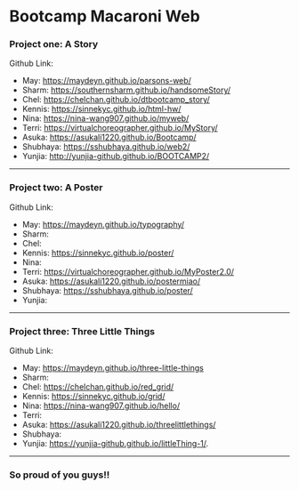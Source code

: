 # Bootcamp Macaroni Web
### Project one: A Story

Github Link:

* May: https://maydeyn.github.io/parsons-web/
* Sharm: https://southernsharm.github.io/handsomeStory/
* Chel: https://chelchan.github.io/dtbootcamp_story/
* Kennis: https://sinnekyc.github.io/html-hw/
* Nina: https://nina-wang907.github.io/myweb/
* Terri: https://virtualchoreographer.github.io/MyStory/
* Asuka: https://asukali1220.github.io/Bootcamp/
* Shubhaya: https://sshubhaya.github.io/web2/
* Yunjia: http://yunjia-github.github.io/BOOTCAMP2/
---
### Project two: A Poster

Github Link:

* May: https://maydeyn.github.io/typography/
* Sharm: 
* Chel: 
* Kennis: https://sinnekyc.github.io/poster/
* Nina: 
* Terri: https://virtualchoreographer.github.io/MyPoster2.0/
* Asuka: https://asukali1220.github.io/postermiao/
* Shubhaya: https://sshubhaya.github.io/poster/
* Yunjia: 
---
### Project three: Three Little Things

Github Link:

* May: https://maydeyn.github.io/three-little-things
* Sharm: 
* Chel: https://chelchan.github.io/red_grid/
* Kennis: https://sinnekyc.github.io/grid/
* Nina: https://nina-wang907.github.io/hello/
* Terri: 
* Asuka: https://asukali1220.github.io/threelittlethings/
* Shubhaya: 
* Yunjia: https://yunjia-github.github.io/littleThing-1/.
---
### So proud of you guys!!
